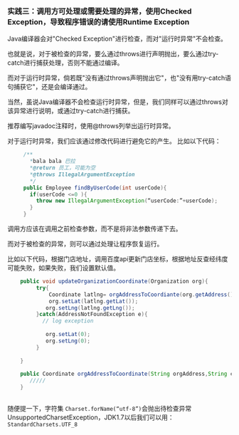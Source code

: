 ### 实践三：调用方可处理或需要处理的异常，使用Checked Exception，导致程序错误的请使用Runtime Exception

Java编译器会对"Checked Exception"进行检查，而对"运行时异常"不会检查。

也就是说，对于被检查的异常，要么通过throws进行声明抛出，要么通过try-catch进行捕获处理，否则不能通过编译。

而对于运行时异常，倘若既"没有通过throws声明抛出它"，也"没有用try-catch语句捕获它"，还是会编译通过。

当然，虽说Java编译器不会检查运行时异常，但是，我们同样可以通过throws对该异常进行说明，或通过try-catch进行捕获。

推荐编写javadoc注释时，使用@throws列举出运行时异常。

对于运行时异常，我们应该通过修改代码进行避免它的产生。
比如以下代码：

``` java
     /**
       *bala bala 巴拉
       *@return 员工，可能为空
       *@throws IllegalArgumentException
       */
     public Employee findByUserCode(int userCode){
       if(userCode <=0 ){
         throw new IllegalArgumentException(“userCode:”+userCode);
       }
     }
```
调用方应该在调用之前检查参数，而不是将非法参数传递下去。

而对于被检查的异常，则可以通过处理让程序恢复运行。

比如以下代码，根据门店地址，调用百度api更新门店坐标，根据地址反查经纬度可能失败，如果失败，我们设置默认值。

``` java
	public void updateOrganizationCoordinate(Organization org){
	     try{
	         Coordinate latlng= orgAddressToCoordiante(org.getAddress(),org.getCity());
	         org.setLat(latlng.getLat());
	        org.setLng(latlng.getLng());
	     }catch(AddressNotFoundException e){
	       // log exception
	      
	        org.setLat(0);
	        org.setLng(0);
	     }
	     
	}	
	
	public Coordinate orgAddressToCoordinate(String orgAddress,String city) throws AddressNotFoundException {
	   /////
	}
	
``` 

随便提一下，字符集 `Charset.forName(“utf-8”)`会抛出待检查异常UnsupportedCharsetException，JDK1.7以后我们可以用：`StandardCharsets.UTF_8`

